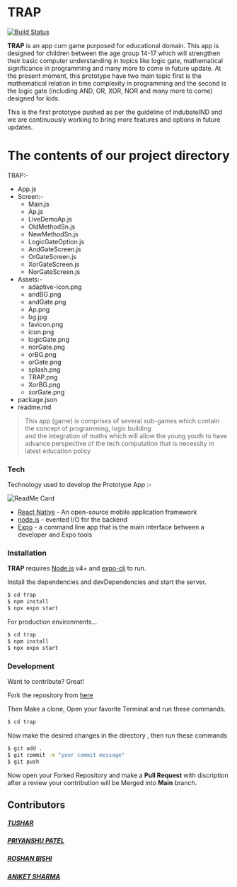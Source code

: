 # TRAP
[![Build Status](https://travis-ci.org/joemccann/dillinger.svg?branch=master)](https://travis-ci.org/joemccann/dillinger)

**TRAP** is an app cum game purposed for educational domain. This app is designed for children between the age group 14-17 which will strengthen their basic computer understanding in topics like logic gate, mathematical significance in programming and many more to come in future update.
At the present moment, this prototype have two main topic first is the mathematical relation in time complexity in programming and the second is the logic gate (including AND, OR, XOR, NOR and many more to come) designed for kids.

This is the first prototype pushed as per the guideline of indubateIND and we are continuously working to bring more features and options in future updates.

# The contents of our project directory

  TRAP:-
  - App.js 
  - Screen:-
    - Main.js
    - Ap.js
    - LiveDemoAp.js
    - OldMethodSn.js
    - NewMethodSn.js
    - LogicGateOption.js
    - AndGateScreen.js
    - OrGateScreen.js
    - XorGateScreen.js
    - NorGateScreen.js
  - Assets:-
    - adaptive-icon.png
    - andBG.png
    - andGate.png
    - Ap.png
    - bg.jpg
    - favicon.png
    - icon.png
    - logicGate.png
    - norGate.png
    - orBG.png
    - orGate.png
    - splash.png
    - TRAP.png
    - XorBG.png
    - xorGate.png
- package.json
- readme.md 
> This app (game) is comprises of several sub-games 
> which contain the concept of programming, logic building  
> and the integration of maths which will allow the young youth
> to have advance perspective of the tech computation
> that is necessity in latest education policy

### Tech

Technology used to develop the Prototype App :-

![ReadMe Card](https://github-readme-stats.vercel.app/api/pin/?username=tushark39&repo=trap)

* [React Native](https://reactnative.dev/) - An open-source mobile application framework
* [node.js](nodejs.org) - evented I/O for the backend
* [Expo](https://expo.io/) - a command line app that is the main interface between a developer and Expo tools


### Installation

**TRAP** requires [Node.js](https://nodejs.org/) v4+ and [expo-cli](https://expo.io/) to run.

Install the dependencies and devDependencies and start the server.

```sh
$ cd trap
$ npm install
$ npx expo start
```

For production environments...

```sh
$ cd trap
$ npm install
$ npx expo start
```

### Development

Want to contribute? Great!

Fork the repository from [here](https://github.com/tushark39/trap) 

Then Make a clone, Open your favorite Terminal and run these commands.

```sh
$ cd trap
```
Now make the desired changes in the directory , then run these commands
```sh
$ git add .
$ git commit -m "your commit message"
$ git push
```
Now open your Forked Repository and make a **Pull Request** with discription after a review your contribution will be Merged into **Main** branch.


## Contributors

##### [TUSHAR](https://www.linkedin.com/in/tushark39/) 
##### [PRIYANSHU PATEL](https://www.linkedin.com/in/priyanshu-patel-hawk/)
##### [ROSHAN BISHI](https://www.linkedin.com/in/roshanbishi1115/)
##### [ANIKET SHARMA](https://www.linkedin.com/in/aniket-sharma-2541a71ba/)
